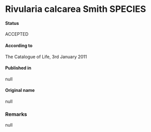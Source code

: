 # Rivularia calcarea Smith SPECIES

#### Status
ACCEPTED

#### According to
The Catalogue of Life, 3rd January 2011

#### Published in
null

#### Original name
null

### Remarks
null